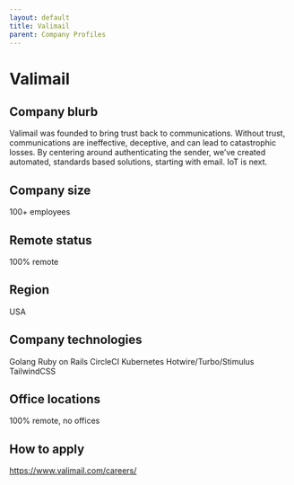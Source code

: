 ```yaml
---
layout: default
title: Valimail
parent: Company Profiles
---
```


# Valimail

## Company blurb

Valimail was founded to bring trust back to communications. Without trust, communications are ineffective, deceptive, and can lead to catastrophic losses. By centering around authenticating the sender, we’ve created automated, standards based solutions, starting with email. IoT is next.

## Company size

100+ employees

## Remote status

100% remote

## Region

USA

## Company technologies

Golang
Ruby on Rails
CircleCI
Kubernetes
Hotwire/Turbo/Stimulus
TailwindCSS

## Office locations

100% remote, no offices

## How to apply

https://www.valimail.com/careers/
